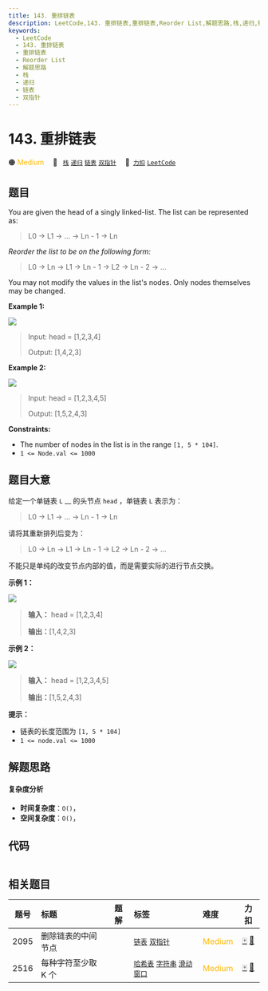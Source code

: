 ```yaml
---
title: 143. 重排链表
description: LeetCode,143. 重排链表,重排链表,Reorder List,解题思路,栈,递归,链表,双指针
keywords:
  - LeetCode
  - 143. 重排链表
  - 重排链表
  - Reorder List
  - 解题思路
  - 栈
  - 递归
  - 链表
  - 双指针
---
```


# 143. 重排链表

🟠 <font color=#ffb800>Medium</font>&emsp; 🔖&ensp; [`栈`](/tag/stack.md) [`递归`](/tag/recursion.md) [`链表`](/tag/linked-list.md) [`双指针`](/tag/two-pointers.md)&emsp; 🔗&ensp;[`力扣`](https://leetcode.cn/problems/reorder-list) [`LeetCode`](https://leetcode.com/problems/reorder-list)

## 题目

You are given the head of a singly linked-list. The list can be represented
as:

> 
> 
> 
> 
> 
> L0 -> L1 -> … -> Ln - 1 -> Ln
> 
> 

_Reorder the list to be on the following form:_

> 
> 
> 
> 
> 
> L0 -> Ln -> L1 -> Ln - 1 -> L2 -> Ln - 2 -> …
> 
> 

You may not modify the values in the list's nodes. Only nodes themselves may
be changed.



**Example 1:**

![](https://assets.leetcode.com/uploads/2021/03/04/reorder1linked-list.jpg)

> Input: head = [1,2,3,4]
> 
> Output: [1,4,2,3]

**Example 2:**

![](https://assets.leetcode.com/uploads/2021/03/09/reorder2-linked-list.jpg)

> Input: head = [1,2,3,4,5]
> 
> Output: [1,5,2,4,3]

**Constraints:**

  * The number of nodes in the list is in the range `[1, 5 * 104]`.
  * `1 <= Node.val <= 1000`


## 题目大意

给定一个单链表 `L` __ 的头节点 `head` ，单链表 `L` 表示为：

> 
> 
> 
> 
> 
> L0 → L1 → … → Ln - 1 → Ln
> 
> 

请将其重新排列后变为：

> 
> 
> 
> 
> 
> L0 → Ln → L1 → Ln - 1 → L2 → Ln - 2 → …

不能只是单纯的改变节点内部的值，而是需要实际的进行节点交换。



**示例 1：**

![](https://pic.leetcode-cn.com/1626420311-PkUiGI-image.png)

> 
> 
> 
> 
> 
> **输入：** head = [1,2,3,4]
> 
> **输出：**[1,4,2,3]

**示例 2：**

![](https://pic.leetcode-cn.com/1626420320-YUiulT-image.png)

> 
> 
> 
> 
> 
> **输入：** head = [1,2,3,4,5]
> 
> **输出：**[1,5,2,4,3]



**提示：**

  * 链表的长度范围为 `[1, 5 * 104]`
  * `1 <= node.val <= 1000`


## 解题思路

#### 复杂度分析

- **时间复杂度**：`O()`，
- **空间复杂度**：`O()`，

## 代码

```javascript

```

## 相关题目

<!-- prettier-ignore -->
| 题号 | 标题 | 题解 | 标签 | 难度 | 力扣 |
| :------: | :------ | :------: | :------ | :------ | :------: |
| 2095 | 删除链表的中间节点 |  |  [`链表`](/tag/linked-list.md) [`双指针`](/tag/two-pointers.md) | <font color=#ffb800>Medium</font> | [🀄️](https://leetcode.cn/problems/delete-the-middle-node-of-a-linked-list) [🔗](https://leetcode.com/problems/delete-the-middle-node-of-a-linked-list) |
| 2516 | 每种字符至少取 K 个 |  |  [`哈希表`](/tag/hash-table.md) [`字符串`](/tag/string.md) [`滑动窗口`](/tag/sliding-window.md) | <font color=#ffb800>Medium</font> | [🀄️](https://leetcode.cn/problems/take-k-of-each-character-from-left-and-right) [🔗](https://leetcode.com/problems/take-k-of-each-character-from-left-and-right) |